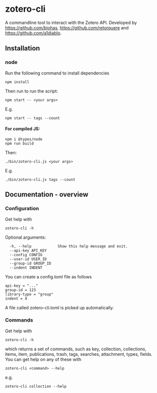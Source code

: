 # zotero-cli

A commandline tool to interact with the Zotero API. Developed by https://github.com/bjohas, https://github.com/retorquere and https://github.com/a1diablo.

## Installation
### node

Run the following command to install dependencies

```
npm install
```

Then run to run the script:

```
npm start -- <your args>
```

E.g.

```
npm start -- tags --count
```

#### For compiled JS:

```
npm i @types/node
npm run build
```

Then:

```
./bin/zotero-cli.js <your args>
```

E.g.

```
./bin/zotero-cli.js tags --count
```

## Documentation - overview

### Configuration

Get help with

```
zotero-cli -h
```

Optional arguments:

```
  -h, --help            Show this help message and exit.
  --api-key API_KEY
  --config CONFIG
  --user-id USER_ID
  --group-id GROUP_ID
  --indent INDENT
```

You can create a config.toml file as follows

```
api-key = "..."
group-id = 123
library-type = "group"
indent = 4
```

A file called zotero-cli.toml is picked up automatically.

### Commands

Get help with

```
zotero-cli -h
```

which returns a set of commands, such as key, collection, collections, items, item, publications, trash, tags, searches, attachment, types, fields. You can get help on any of these with

```
zotero-cli <command> --help
```

e.g.

```
zotero-cli collection --help
```

